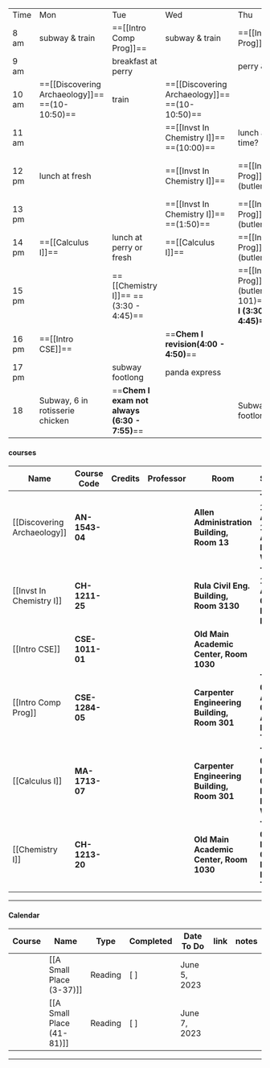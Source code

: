 |   |   |   |   |   |   |
|---|---|---|---|---|---|
|Time|Mon|Tue|Wed|Thu|Fri|
|8 am|subway & train|==[[Intro Comp Prog]]==|subway & train|==[[Intro Comp Prog]]==|subway & train|
|9 am||breakfast at perry||perry & train||
|10 am|==[[Discovering Archaeology]]== ==(10-10:50)==|train|==[[Discovering Archaeology]]== ==(10-10:50)==||==Germanic tales (10-10:50)==|
|11 am|||==[[Invst In Chemistry I]]== ==(10:00)==|lunch at perry if time?||
|12 pm|lunch at fresh||==[[Invst In Chemistry I]]==|==[[Intro Comp Prog]]== ==(butler 101)==|==[[Discovering Archaeology]]== ==(12 - 12:50)==|
|13 pm|||==[[Invst In Chemistry I]]== ==(1:50)==|==[[Intro Comp Prog]]== ==(butler 101)==||
|14 pm|==[[Calculus I]]==|lunch at perry or fresh|==[[Calculus I]]==|==[[Intro Comp Prog]]== ==(butler 101)==|==[[Calculus I]]==|
|15 pm||==[[Chemistry I]]== ==(3:30 - 4:45)==||==[[Intro Comp Prog]]== ==(butler 101)==**==Chem I (3:30 - 4:45)==**|library & bagel?|
|16 pm|==[[Intro CSE]]==||==**Chem I revision(4:00 - 4:50)**==|||
|17 pm||subway footlong|panda express|||
|18|Subway, 6 in rotisserie chicken|==**Chem I exam not always (6:30 - 7:55)**==||Subway footlong|maybe something at the place open till 11?|

  

#### courses

|Name|Course Code|Credits|Professor|Room|Schedule|Term|
|---|---|---|---|---|---|---|
|[[Discovering Archaeology]]|**AN-1543-04**|||**Allen Administration Building, Room 13**|**Time: 10:00 AM - 10:50 AM, Days: M W**|Fall Freshman|
|[[Invst In Chemistry I]]|**CH-1211-25**|||**Rula Civil Eng. Building, Room 3130**|**Time: 11:00 AM - 01:50 PM, Days: W**|Fall Freshman|
|[[Intro CSE]]|**CSE-1011-01**|||**Old Main Academic Center, Room 1030**||Fall Freshman|
|[[Intro Comp Prog]]|**CSE-1284-05**|||**Carpenter Engineering Building, Room 301**|**Time: 08:00 AM - 09:15 AM, Days: TU TH**|Fall Freshman|
|[[Calculus I]]|**MA-1713-07**|||**Carpenter Engineering Building, Room 301**|**Time: 02:00 PM - 02:50 PM, Days: M W F**|Fall Freshman|
|[[Chemistry I]]|**CH-1213-20**|||**Old Main Academic Center, Room 1030**|**Time: 03:30 PM - 04:45 PM, Days: TU TH**|Fall Freshman|

  
  

---

#### Calendar

|Course|Name|Type|Completed|Date To Do|link|notes|
|---|---|---|---|---|---|---|
||[[A Small Place (3-37)]]|Reading|[ ]|June 5, 2023|||
||[[A Small Place (41-81)]]|Reading|[ ]|June 7, 2023|||

  
  

  

  

---